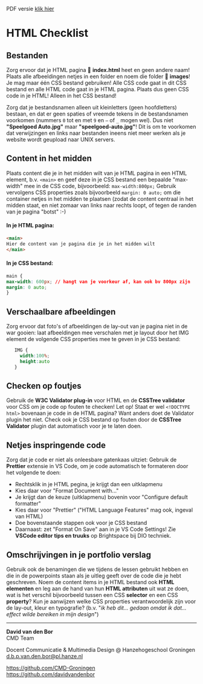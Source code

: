 PDF versie [klik hier](https://cmd-groningen.github.io/html-checklist/html-checklist.pdf)    

# HTML Checklist

## Bestanden

Zorg ervoor dat je HTML pagina 📄 **index.html** heet en geen andere naam! Plaats alle afbeeldingen netjes in een folder en noem die folder 📁 **images**! Je mag maar één CSS bestand gebruiken! Alle CSS code gaat in dit CSS bestand en alle HTML code gaat in je HTML pagina. Plaats dus geen CSS code in je HTML! Alleen in het CSS bestand!

Zorg dat je bestandsnamen alleen uit kleinletters (geen hoofdletters) bestaan, en dat er geen spaties of vreemde tekens in de bestandsnamen voorkomen (nummers ``0`` tot en met ``9`` en `–` of ``_`` mogen wel). Dus niet **"Speelgoed Auto.jpg"** maar **"speelgoed-auto.jpg"**! Dit is om te voorkomen dat verwijzingen en links naar bestanden ineens niet meer werken als je website wordt geupload naar UNIX servers.

## Content in het midden

Plaats content die je in het midden wilt van je HTML pagina in een HTML element, b.v. ``<main>`` en geef deze in je CSS bestand een bepaalde "max-width" mee in de CSS code, bijvoorbeeld: ``max-width:800px;`` Gebruik vervolgens CSS properties zoals bijvoorbeeld ``margin: 0 auto;`` om die container netjes in het midden te plaatsen (zodat de content centraal in het midden staat, en niet zomaar van links naar rechts loopt, of tegen de randen van je pagina "botst" :-)

#### In je HTML pagina:
```HTML
<main>
Hier de content van je pagina die je in het midden wilt
</main>
```
#### In je CSS bestand:
```CSS
main {
max-width: 600px; // hangt van je voorkeur af, kan ook bv 800px zijn
margin: 0 auto;
}
```

## Verschaalbare afbeeldingen

Zorg ervoor dat foto's of afbeeldingen de lay-out van je pagina niet in de war gooien: laat afbeeldingen mee verschalen met je layout door het IMG element de volgende CSS properties mee te geven in je CSS bestand: 

```CSS
   IMG {
     width:100%;
     height:auto
   }
```

## Checken op foutjes

Gebruik de **W3C Validator plug-in** voor HTML en de **CSSTree validator** voor CSS om je code op fouten te checken! Let op! Staat er wel ``<!DOCTYPE html>`` bovenaan je code in de HTML pagina? Want anders doet de Validator plugin het niet. Check ook je CSS bestand op fouten door de **CSSTree Validator** plugin dat automatisch voor je te laten doen.

## Netjes inspringende code

Zorg dat je code er niet als onleesbare gatenkaas uitziet: Gebruik de **Prettier** extensie in VS Code, om je code automatisch te formateren door het volgende te doen:

- Rechtsklik in je HTML pegina, je krijgt dan een uitklapmenu
- Kies daar voor "Format Document with..."
- Je krijgt dan de keuze (uitklapmenu) bovenin voor "Configure default formatter"
- Kies daar voor "Prettier" ("HTML Language Features" mag ook, ingeval van HTML)
- Doe bovenstaande stappen ook voor je CSS bestand
- Daarnaast: zet "Format On Save" aan in je VS Code Settings! Zie **VSCode editor tips en truuks** op Brightspace bij DIO techniek.

## Omschrijvingen in je portfolio verslag

Gebruik ook de benamingen die we tijdens de lessen gebruikt hebben en die in de powerpoints staan als je uitleg geeft over de code die je hebt geschreven. Noem de content items in je HTML bestand ook **HTML elementen** en leg aan de hand van hun **HTML attributen** uit wat ze doen, wat is het verschil bijvoorbeeld tussen een CSS **selector** en een CSS **property**? Kun je aanwijzen welke CSS properties verantwoordelijk zijn voor de lay-out, kleur en typografie? (b.v. "*ik heb dit... gedaan omdat ik dat... effect wilde bereiken in mijn design*")

<!--
Hetzelfde geldt ook voor de uitleg over je **Microbit** bedenksel. Dus **niet**: *"ik heb een spel gemaakt waarbij twee lichtpuntjes met elkaar vechten en waarbij andere lichtpuntjes bijhouden bij wat er gebeurt"*

Dat moet zo: *"ik heb een spel bedacht waarbij een speler een object moet zien te ontwijken. Ook moet het aantal keren dat het object ontweken wordt worden bijgehouden. Vandaar dat er 3 **variabelen** nodig waren: de speler, het object en de bijgehouden score. Vervolgens heb ik een **if-else statement** gemaakt, dus een **conditional** waarin 3 condities gecheckt worden in een voortdurende **loop**, om te bepalen of het spel door moest gaan of stoppen"*
-->
-----

**David van den Bor**  
CMD Team

Docent Communicatie & Multimedia Design @ Hanzehogeschool Groningen  
d.b.p.van.den.bor@pl.hanze.nl

https://github.com/CMD-Groningen  
https://github.com/davidvandenbor
